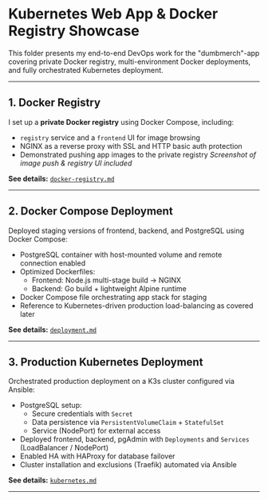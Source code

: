 # Kubernetes Web App & Docker Registry Showcase

This folder presents my end-to-end DevOps work for the "dumbmerch"-app covering private Docker registry, multi-environment Docker deployments, and fully orchestrated Kubernetes deployment.

---

## 1. Docker Registry

I set up a **private Docker registry** using Docker Compose, including:
- `registry` service and a `frontend` UI for image browsing
- NGINX as a reverse proxy with SSL and HTTP basic auth protection
- Demonstrated pushing app images to the private registry
  *Screenshot of image push & registry UI included*

**See details:** [`docker-registry.md`](https://github.com/fadil05me/devops20-dumbways-AhmadFadillah/blob/main/stage2/final-task/docker-registry.md)

---

## 2. Docker Compose Deployment

Deployed staging versions of frontend, backend, and PostgreSQL using Docker Compose:
- PostgreSQL container with host-mounted volume and remote connection enabled
- Optimized Dockerfiles:
  - Frontend: Node.js multi-stage build → NGINX
  - Backend: Go build + lightweight Alpine runtime
- Docker Compose file orchestrating app stack for staging
- Reference to Kubernetes-driven production load-balancing as covered later

**See details:** [`deployment.md`](https://github.com/fadil05me/devops20-dumbways-AhmadFadillah/blob/main/stage2/final-task/deployment.md)

---

## 3. Production Kubernetes Deployment

Orchestrated production deployment on a K3s cluster configured via Ansible:
- PostgreSQL setup:
  - Secure credentials with `Secret`
  - Data persistence via `PersistentVolumeClaim` + `StatefulSet`
  - Service (NodePort) for external access
- Deployed frontend, backend, pgAdmin with `Deployments` and `Services` (LoadBalancer / NodePort)
- Enabled HA with HAProxy for database failover
- Cluster installation and exclusions (Traefik) automated via Ansible

**See details:** [`kubernetes.md`](https://github.com/fadil05me/devops20-dumbways-AhmadFadillah/blob/main/stage2/final-task/kubernetes.md)

---
